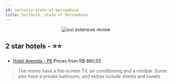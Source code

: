 ```yaml
---
id: sertania-state-of-pernambuco
title: Sertânia, State of Pernambuco
---
```


<center><img src="https://static.hotelurbano.com/reservas/prod0/4/4081/56c8981bcf9ab_hotel-avenida-pe.JPG" alt="our extensive review" /></center>


##  2 star hotels - ⭐️⭐️

-    [Hotel Avenida - PE](https://us.hurb.com/hotels/sertania/hotel-avenida-pe-4081?cmp=18055) Prices from R$ 880,02
   > The rooms have a flat-screen TV, air conditioning and a minibar. Some also have a private bathroom, and extras include sheets and towels
